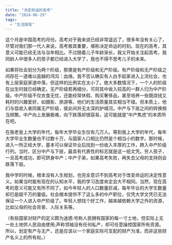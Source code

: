 ```yaml
---
title: "决定命运的高考"
date: "2024-06-29"
tags: 
  - "生活随笔"
---
```


这个月是中国高考的月份。高考对于我来说已经非常遥远了，很多年没有关心了，尽管对我们那一代人来说，高考极其重要，堪称决定命运的时刻。现在的高考，其意义可能已经无法与当年相比。不过随着儿子年龄渐长，我又开始关注起高考。我同龄人中很多人的孩子都已经进入大学了，我也不得不思考儿子的未来。

如果将社会划分为两个阶级，那便是有产阶级和无产阶级。有产阶级和无产阶级之间存在一道难以逾越的鸿沟：血缘。我不否认确实有人白手起家进入上流社会，也有上层家庭家道中落，但这样的比例实在太小了。绝大多数情况下，一个人的阶级在出生时就已经确定。无产阶级若再细分，可将其中收入较高的一群人归为中产阶级。中产阶级不仅衣食无忧，还能经常休假、购买奢侈品，甚至培养一些既烧钱又耗时的兴趣爱好，如摄影、旅游等。他们的生活质量其实相当不错。但本质上，他们与低收入者同属无产阶级，彼此间并无太深的护城河。中产与下层之间的转换相当频繁。中产向上发展极难，向下跌落却很容易，这可能就是”中产焦虑”的本质所在吧。

在我老爸上大学的年代，每年大学毕业生仅有几万人。等到我上大学的年代，每年大学毕业生数量也不过数十万，与国家人口相比仍然是个相当小的数字。那时候，进入一所正经大学，基本可以保证毕业后找到一份收入丰厚的工作，跨入中产阶级行列。当时，区分中产与下层，最具有代表性的标志就是这一纸文凭。穷人孩子，一旦高考成功，即可跻身中产；中产子弟，如果高考失败，再失去父母的支持则会跌落下层。

我中学的时候，根本没有人生规划，也完全意识不到高考对于改变命运的决定性意义。如果当时能有现在的认知水平，我的学习态度肯定会大不相同。当然，现在高考的意义可能又有所不同了。如今年轻人的人口数量巨减，每年毕业的大学生数量却已是超千万的量级。社会根本提供不了这么多的中产职位，仅凭大学文凭已无法保证一个人进入中产阶级了。年轻人想找个好工作，越来越依赖大学之外的资源，比如父母的社会背景、人际关系等。

（有些国家对财产的定义颇为迷惑:号称人民拥有国家的每一寸土地，但实际上无一处土地供人民自由使用;声称领袖没有任何私产，却可任意操控国家所有资源。所以，划定有产与无产，还是应该以一个家庭实际可支配的财产为准，而非这些财产名义上的所有权。）
